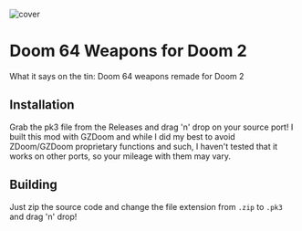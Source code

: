 ![cover](https://github.com/Electron7-7/Doom64WeaponsForDoom2/assets/26826460/630962bd-a01f-4645-ab76-ee764caa3248)
# Doom 64 Weapons for Doom 2
What it says on the tin: Doom 64 weapons remade for Doom 2
## Installation
Grab the pk3 file from the Releases and drag 'n' drop on your source port! I built this mod with GZDoom and while I did my best to avoid ZDoom/GZDoom proprietary functions and such, I haven't tested that it works on other ports, so your mileage with them may vary.
## Building
Just zip the source code and change the file extension from `.zip` to `.pk3` and drag 'n' drop!
